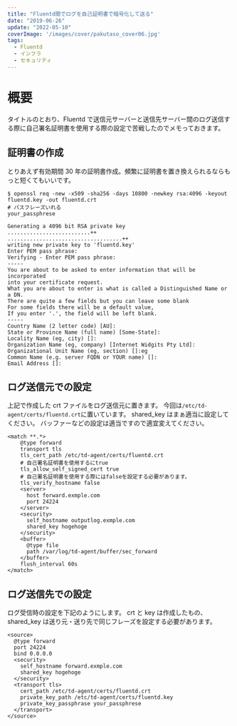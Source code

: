 ```yaml
---
title: "Fluentd間でログを自己証明書で暗号化して送る"
date: "2019-06-26"
update: "2022-05-10"
coverImage: '/images/cover/pakutaso_cover06.jpg'
tags: 
  - Fluentd
  - インフラ
  - セキュリティ
---
```


# 概要
タイトルのとおり、Fluentd で送信元サーバーと送信先サーバー間のログ送信する際に自己署名証明書を使用する際の設定で苦戦したのでメモっておきます。

## 証明書の作成
とりあえず有効期間 30 年の証明書作成。頻繁に証明書を置き換えられるならもっと短くてもいいです。

```
$ openssl req -new -x509 -sha256 -days 10800 -newkey rsa:4096 -keyout fluentd.key -out fluentd.crt
# パスフレーズいれる
your_passphrese

Generating a 4096 bit RSA private key
..........................++
....................................++
writing new private key to 'fluentd.key'
Enter PEM pass phrase:
Verifying - Enter PEM pass phrase:
-----
You are about to be asked to enter information that will be incorporated
into your certificate request.
What you are about to enter is what is called a Distinguished Name or a DN.
There are quite a few fields but you can leave some blank
For some fields there will be a default value,
If you enter '.', the field will be left blank.
-----
Country Name (2 letter code) [AU]:
State or Province Name (full name) [Some-State]:
Locality Name (eg, city) []:
Organization Name (eg, company) [Internet Widgits Pty Ltd]:
Organizational Unit Name (eg, section) []:eg
Common Name (e.g. server FQDN or YOUR name) []:
Email Address []:
```

## ログ送信元での設定
上記で作成した crt ファイルをログ送信元に置きます。
今回は`/etc/td-agent/certs/fluentd.crt`に置いています。
shared_key はまぁ適当に設定してください。
バッファーなどの設定は適当ですので適宜変えてください。

```
<match **.*>
    @type forward
    transport tls
    tls_cert_path /etc/td-agent/certs/fluentd.crt
    # 自己署名証明書を使用するにtrue
    tls_allow_self_signed_cert true
    # 自己署名証明書を使用する際にはfalseを設定する必要があります。
    tls_verify_hostname false
    <server>
      host forward.exmple.com
      port 24224
    </server>
    <security>
      self_hostname outputlog.exmple.com
      shared_key hogehoge
    </security>
    <buffer>
      @type file
      path /var/log/td-agent/buffer/sec_forward
    </buffer>
    flush_interval 60s
</match>
```

## ログ送信先での設定
ログ受信時の設定を下記のようにします。
crt と key は作成したもの、shared_key は送り元・送り先で同じフレーズを設定する必要があります。

```
<source>
  @type forward
  port 24224
  bind 0.0.0.0
  <security>
    self_hostname forward.exmple.com
    shared_key hogehoge
  </security>
  <transport tls>
    cert_path /etc/td-agent/certs/fluentd.crt
    private_key_path /etc/td-agent/certs/fluentd.key
    private_key_passphrase your_passphrese
  </transport>
</source>
```

